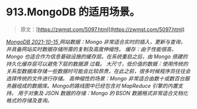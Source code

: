 <!--yml
category: 未分类
date: 0001-01-01 00:00:00
--->

# 913.MongoDB 的适用场景。

> 原文：[https://zwmst.com/5097.html](https://zwmst.com/5097.html)

   [ *MongoDB* ](https://zwmst.com/mongodb)*[ <time datetime="2021-10-16T03:21:44+08:00"> 2021-10-15 </time> ](https://zwmst.com/5097.html)  网站数据：Mongo 非常适合实时的插入，更新与查询，并具备网站实时数据存储所需的复制及高度伸缩性。
缓存：由于性能很高，Mongo 也适合作为信息基础设施的缓存层。在系统重启之后，由 Mongo 搭建的持久化缓存层可以避免下层的数据源 过载。
大尺寸，低价值的数据：使用传统的关系型数据库存储一些数据时可能会比较昂贵，在此之前，很多时候程序员往往会选择传统的文件进行存储。
高伸缩性的场景：Mongo 非常适合由数十或数百台服务器组成的数据库。Mongo的路线图中已经包含对 MapReduce 引擎的内置支持。
用于对象及 JSON 数据的存储：Mongo 的 BSON 数据格式非常适合文档化格式的存储及查询。*
